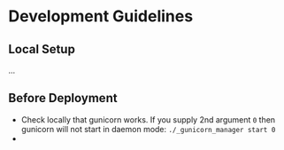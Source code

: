 # Development Guidelines

## Local Setup

...

## Before Deployment

- Check locally that gunicorn works. If you supply 2nd argument `0` then gunicorn will not start in daemon mode: `./_gunicorn_manager start 0`
-
